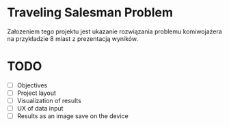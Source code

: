# Traveling Salesman Problem
Załozeniem tego projektu jest ukazanie rozwiązania problemu komiwojażera na przykładzie 8 miast z prezentacją wyników.

# TODO
- [ ] Objectives
- [ ] Project layout
- [ ] Visualization of results
- [ ] UX of data input
- [ ] Results as an image save on the device
